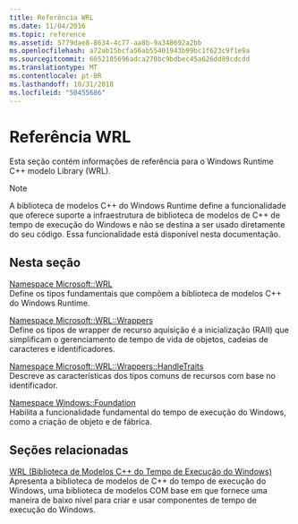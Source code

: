 ```yaml
---
title: Referência WRL
ms.date: 11/04/2016
ms.topic: reference
ms.assetid: 5779dae8-8634-4c77-aa8b-9a348692a2bb
ms.openlocfilehash: a72ab15bcfa56ab55401943b99bc1f623c9f1e9a
ms.sourcegitcommit: 6052185696adca270bc9bdbec45a626dd89cdcdd
ms.translationtype: MT
ms.contentlocale: pt-BR
ms.lasthandoff: 10/31/2018
ms.locfileid: "50455686"
---
```

# <a name="wrl-reference"></a>Referência WRL

Esta seção contém informações de referência para o Windows Runtime C++ modelo Library (WRL).

> [!NOTE]
> A biblioteca de modelos C++ do Windows Runtime define a funcionalidade que oferece suporte a infraestrutura de biblioteca de modelos de C++ de tempo de execução do Windows e não se destina a ser usado diretamente do seu código. Essa funcionalidade está disponível nesta documentação.

## <a name="in-this-section"></a>Nesta seção

[Namespace Microsoft::WRL](../windows/microsoft-wrl-namespace.md)<br/>
Define os tipos fundamentais que compõem a biblioteca de modelos C++ do Windows Runtime.

[Namespace Microsoft::WRL::Wrappers](../windows/microsoft-wrl-wrappers-namespace.md)<br/>
Define os tipos de wrapper de recurso aquisição é a inicialização (RAII) que simplificam o gerenciamento de tempo de vida de objetos, cadeias de caracteres e identificadores.

[Namespace Microsoft::WRL::Wrappers::HandleTraits](../windows/microsoft-wrl-wrappers-handletraits-namespace.md)<br/>
Descreve as características dos tipos comuns de recursos com base no identificador.

[Namespace Windows::Foundation](../windows/windows-foundation-namespace.md)<br/>
Habilita a funcionalidade fundamental do tempo de execução do Windows, como a criação de objeto e de fábrica.

## <a name="related-sections"></a>Seções relacionadas

[WRL (Biblioteca de Modelos C++ do Tempo de Execução do Windows)](../windows/windows-runtime-cpp-template-library-wrl.md)<br/>
Apresenta a biblioteca de modelos de C++ do tempo de execução do Windows, uma biblioteca de modelos COM base em que fornece uma maneira de baixo nível para criar e usar componentes de tempo de execução do Windows.